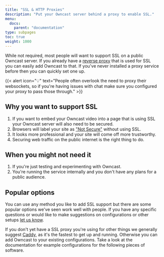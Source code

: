 ```yaml
---
title: "SSL & HTTP Proxies"
description: "Put your Owncast server behind a proxy to enable SSL."
menu:
  docs:
    parent: "documentation"
type: subpages
toc: true
weight: 1000
---
```


While not required, most people will want to support SSL on a public Owncast server.  If you already have a [reverse proxy](https://www.cloudflare.com/learning/cdn/glossary/reverse-proxy/) that is used for SSL you can easily add Owncast to that.  If you've never installed a proxy service before then you can quickly set one up.

{{< alert icon="💡" text="People often overlook the need to proxy their websockets, so if you're having issues with chat make sure you configured your proxy to pass those through." >}}

## Why you want to support SSL

1. If you want to embed your Owncast video into a page that is using SSL your Owncast server will also need to be secured.
1. Browsers will label your site as ["Not Secure"](https://support.apple.com/en-us/HT208672) without using SSL.
1. It looks more professional and your site will come off more trustworthy.
1. Securing web traffic on the public internet is the right thing to do.

## When you might not need it

1. If you're just testing and experimenting with Owncast.
1. You're running the service internally and you don't have any plans for a public audience.

## Popular options

You can use any method you like to add SSL support but there are some popular options we've seen work well with people.  If you have any specific questions or would like to make suggestions on configurations or other setups [let us know](/contact).

If you don't yet have a SSL proxy you're using for other things we generally suggest [Caddy](caddy), as it's the fastest to get up and running.  Otherwise you can add Owncast to your existing configurations.  Take a look at the documentation for example configurations for the following pieces of software.